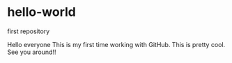 # hello-world
first repository

Hello everyone
This is my first time working with GitHub.
This is pretty cool.
See you around!!
